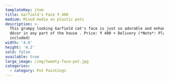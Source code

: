 ```yaml
---
templateKey: item
title: Garfield's Face ₹ 400
medium: Mixed media on plastic pots
description: >-
  This grumpy looking Garfield cat's face is just so adorable and enhances the
  décor in any part of the house . Price: ₹ 400 + Delivery (*Note*: Plant not
  included)
width: '4.4'
height: '4.2'
sold: false
available: true
large_image: /img/tweety-face-pot.jpg
categories:
  - category: Pot Paintings
---
```


